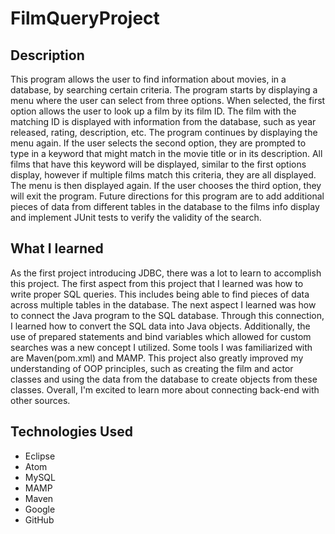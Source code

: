 # FilmQueryProject

## Description
This program allows the user to find information about movies, in a database, by searching certain criteria. The program starts by displaying a menu where the user can select from three options. When selected, the first option allows the user to look up a film by its film ID. The film with the matching ID is displayed with information from the database, such as year released, rating, description, etc. The program continues by displaying the menu again. If the user selects the second option, they are prompted to type in a keyword that might match in the movie title or in its description. All films that have this keyword will be displayed, similar to the first options display, however if multiple films match this criteria, they are all displayed. The menu is then displayed again. If the user chooses the third option, they will exit the program. Future directions for this program are to add additional pieces of data from different tables in the database to the films info display and implement JUnit tests to verify the validity of the search.

## What I learned
As the first project introducing JDBC, there was a lot to learn to accomplish this project. The first aspect from this project that I learned was how to write proper SQL queries. This includes being able to find pieces of data across multiple tables in the database. The next aspect I learned was how to connect the Java program to the SQL database. Through this connection, I learned how to convert the SQL data into Java objects. Additionally, the use of prepared statements and bind variables which allowed for custom searches was a new concept I utilized. Some tools I was familiarized with are Maven(pom.xml) and MAMP. This project also greatly improved my understanding of OOP principles, such as creating the film and actor classes and using the data from the database to create objects from these classes. Overall, I'm excited to learn more about connecting back-end with other sources.

## Technologies Used
* Eclipse
* Atom
* MySQL
* MAMP
* Maven
* Google
* GitHub
